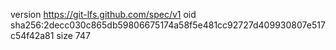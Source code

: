 version https://git-lfs.github.com/spec/v1
oid sha256:2decc030c865db59806675174a58f5e481cc92727d409930807e517c54f42a81
size 747
